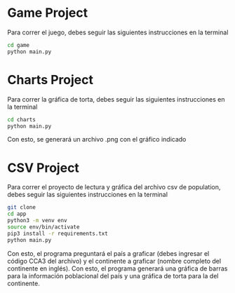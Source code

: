 # Game Project

Para correr el juego, debes seguir las siguientes instrucciones en la terminal
```sh
cd game
python main.py
```

# Charts Project
Para correr la gráfica de torta, debes seguir las siguientes instrucciones en la terminal
```sh
cd charts
python main.py
```
Con esto, se generará un archivo .png con el gráfico indicado

# CSV Project
Para correr el proyecto de lectura y gráfica del archivo csv de population, debes seguir las siguientes instrucciones en la terminal
```sh
git clone
cd app
python3 -m venv env
source env/bin/activate
pip3 install -r requirements.txt
python main.py
```
Con esto, el programa preguntará el país a graficar (debes ingresar el código CCA3 del archivo) y el continente a graficar (nombre completo del continente en inglés). Con esto, el programa generará una gráfica de barras para la información poblacional del país y una gráfica de torta para la del continente.